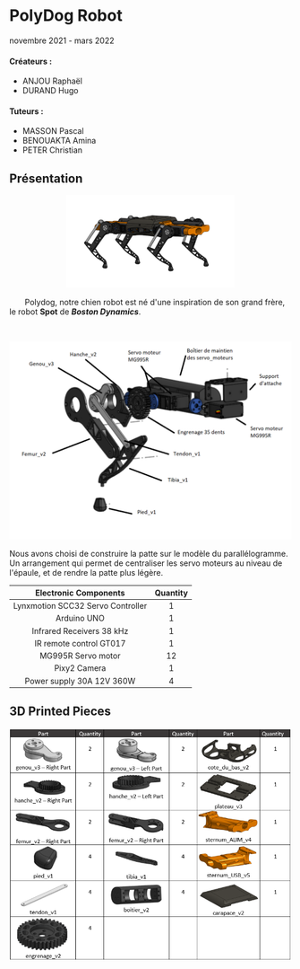 # PolyDog Robot 
novembre 2021 - mars 2022

#### Créateurs : 
- ANJOU Raphaël
- DURAND Hugo

#### Tuteurs :
- MASSON Pascal
- BENOUAKTA Amina
- PETER Christian

## Présentation

<figure align="center">
  <img src="polydog.png" width="300" title=""/>
</figure>

&nbsp;&nbsp;&nbsp;&nbsp;&nbsp;&nbsp; Polydog, notre chien robot est né d'une inspiration de son grand frère, le robot **Spot** de ***Boston Dynamics***.

&nbsp;&nbsp;

![](patte_vue_%C3%A9clat%C3%A9e.PNG)


Nous avons choisi de construire la patte sur le modèle du parallélogramme. Un arrangement qui permet de centraliser les servo moteurs au niveau de l'épaule, et de rendre la patte plus légère.



| Electronic Components | Quantity |
| :---: | :---: | 
|Lynxmotion SCC32 Servo Controller |1 |
|Arduino UNO |1 | 
|Infrared Receivers 38 kHz|1 | 
|IR remote control GT017 |1 | 
|MG995R Servo motor |12 | 
|Pixy2 Camera|1 |  
|Power supply 30A 12V 360W |4|  

## 3D Printed Pieces


![](part_list.PNG)




